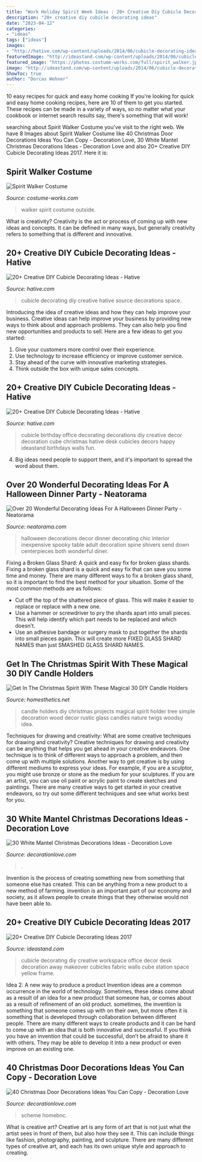 ```yaml
---
title: "Work Holiday Spirit Week Ideas : 20+ Creative Diy Cubicle Decorating Ideas 2017"
description: "20+ creative diy cubicle decorating ideas"
date: "2023-04-12"
categories:
- "ideas"
tags: ["ideas"]
images:
- "http://hative.com/wp-content/uploads/2014/06/cubicle-decorating-ideas/14-office-cubicle-decorating-ideas.jpg"
featuredImage: "http://ideastand.com/wp-content/uploads/2014/06/cubicle-decorating-ideas/5-cubicle-decorating-ideas.jpg"
featured_image: "https://photos.costume-works.com/full/spirit_walker.jpg"
image: "http://ideastand.com/wp-content/uploads/2014/06/cubicle-decorating-ideas/5-cubicle-decorating-ideas.jpg"
ShowToc: true
author: "Dorcas Wehner"
---
```



10 easy recipes for quick and easy home cooking
If you're looking for quick and easy home cooking recipes, here are 10 of them to get you started. These recipes can be made in a variety of ways, so no matter what your cookbook or internet search results say, there's something that will work!

	

		
searching about Spirit Walker Costume you've visit to the right web. We have 8 Images about Spirit Walker Costume like 40 Christmas Door Decorations Ideas You Can Copy - Decoration Love, 30 White Mantel Christmas Decorations Ideas - Decoration Love and also 20+ Creative DIY Cubicle Decorating Ideas 2017. Here it is:
		
    
## Spirit Walker Costume

<img loading=lazy src="https://photos.costume-works.com/full/spirit_walker.jpg" onerror="this.onerror=null;this.src='https://tse1.mm.bing.net/th?id=OIP._16KHeHR6QhrZix7YgCjMQHaNJ&amp;pid=15.1';" alt="Spirit Walker Costume">

_Source: costume-works.com_

>walker spirit costume outside. 

	

What is creativity?
Creativity is the act or process of coming up with new ideas and concepts. It can be defined in many ways, but generally creativity refers to something that is different and innovative.

    
## 20+ Creative DIY Cubicle Decorating Ideas - Hative

<img loading=lazy src="https://hative.com/wp-content/uploads/2014/06/cubicle-decorating-ideas/4-cubicle-decorating-ideas.jpg" onerror="this.onerror=null;this.src='https://tse3.mm.bing.net/th?id=OIP.VHOx8lixeW7JpfU3SP7vlgHaJ4&amp;pid=15.1';" alt="20+ Creative DIY Cubicle Decorating Ideas - Hative">

_Source: hative.com_

>cubicle decorating diy creative hative source decorations space. 

	

Introducing the idea of creative ideas and how they can help improve your business.
Creative ideas can help improve your business by providing new ways to think about and approach problems. They can also help you find new opportunities and products to sell. Here are a few ideas to get you started: 
1. Give your customers more control over their experience.
2. Use technology to increase efficiency or improve customer service.
3. Stay ahead of the curve with innovative marketing strategies.
4. Think outside the box with unique sales concepts.

    
## 20+ Creative DIY Cubicle Decorating Ideas - Hative

<img loading=lazy src="http://hative.com/wp-content/uploads/2014/06/cubicle-decorating-ideas/14-office-cubicle-decorating-ideas.jpg" onerror="this.onerror=null;this.src='https://tse1.mm.bing.net/th?id=OIP.dUqfod3d79Gb1u8tJGB9AgHaJ4&amp;pid=15.1';" alt="20+ Creative DIY Cubicle Decorating Ideas - Hative">

_Source: hative.com_

>cubicle birthday office decorating decorations diy creative decor decoration cube christmas hative desk cubicles decors happy ideastand birthdays walls fun. 

	

4. Big ideas need people to support them, and it's important to spread the word about them.

    
## Over 20 Wonderful Decorating Ideas For A Halloween Dinner Party - Neatorama

<img loading=lazy src="http://uploads.neatorama.com/images/posts/498/76/76498/1412915408-2.jpg" onerror="this.onerror=null;this.src='https://tse4.mm.bing.net/th?id=OIP.d17HNl7E5_9TzbUuZBNJmwHaLJ&amp;pid=15.1';" alt="Over 20 Wonderful Decorating Ideas For A Halloween Dinner Party - Neatorama">

_Source: neatorama.com_

>halloween decorations decor dinner decorating chic interior inexpensive spooky table adult decoration spine shivers send down centerpieces both wonderful diner. 

	

Fixing a Broken Glass Shard: A quick and easy fix for broken glass shards.
Fixing a broken glass shard is a quick and easy fix that can save you some time and money. There are many different ways to fix a broken glass shard, so it is important to find the best method for your situation. Some of the most common methods are as follows:
- Cut off the top of the shattered piece of glass. This will make it easier to replace or replace with a new one.
- Use a hammer or screwdriver to pry the shards apart into small pieces. This will help identify which part needs to be replaced and which doesn’t.
- Use an adhesive bandage or surgery mask to put together the shards into small pieces again. This will create more FIXED GLASS SHARD NAMES than just SMASHED GLASS SHARD NAMES.

    
## Get In The Christmas Spirit With These Magical 30 DIY Candle Holders

<img loading=lazy src="http://cdn.homesthetics.net/wp-content/uploads/2014/11/Get-In-The-Christmas-Spirit-With-These-Magical-DIY-Candle-Holders-Projects-homesthetics-12.jpg" onerror="this.onerror=null;this.src='https://tse4.mm.bing.net/th?id=OIP.0bST6IPMc4QaPxE1BLRptgHaJ2&amp;pid=15.1';" alt="Get In The Christmas Spirit With These Magical 30 DIY Candle Holders">

_Source: homesthetics.net_

>candle holders diy christmas projects magical spirit holder tree simple decoration wood decor rustic glass candles nature twigs woodsy idea. 

	

Techniques for drawing and creativity: What are some creative techniques for drawing and creativity?
Creative techniques for drawing and creativity can be anything that helps you get ahead in your creative endeavors. One technique is to think of different ways to approach a problem, and then come up with multiple solutions. Another way to get creative is by using different mediums to express your ideas. For example, if you are a sculptor, you might use bronze or stone as the medium for your sculptures. If you are an artist, you can use oil paint or acrylic paint to create sketches and paintings. There are many creative ways to get started in your creative endeavors, so try out some different techniques and see what works best for you.

    
## 30 White Mantel Christmas Decorations Ideas - Decoration Love

<img loading=lazy src="https://www.decorationlove.com/wp-content/uploads/2016/10/Christmas-Mantel-Decorating-1.jpg" onerror="this.onerror=null;this.src='https://tse1.mm.bing.net/th?id=OIP.p2QAaoKXp6ISusPC7ErbCwHaJ4&amp;pid=15.1';" alt="30 White Mantel Christmas Decorations Ideas - Decoration Love">

_Source: decorationlove.com_

>. 

	

Invention is the process of creating something new from something that someone else has created. This can be anything from a new product to a new method of farming. invention is an important part of our economy and society, as it allows people to create things that they otherwise would not have been able to.

    
## 20+ Creative DIY Cubicle Decorating Ideas 2017

<img loading=lazy src="http://ideastand.com/wp-content/uploads/2014/06/cubicle-decorating-ideas/5-cubicle-decorating-ideas.jpg" onerror="this.onerror=null;this.src='https://tse1.mm.bing.net/th?id=OIP.kN64pKn6kPcVyFxPZPLnNAHaJ4&amp;pid=15.1';" alt="20+ Creative DIY Cubicle Decorating Ideas 2017">

_Source: ideastand.com_

>cubicle decorating diy creative workspace office decor desk decoration away makeover cubicles fabric walls cube station space yellow frame. 

	

Idea 2: A new way to produce a product
Invention ideas are a common occurrence in the world of technology. Sometimes, these ideas come about as a result of an idea for a new product that someone has, or comes about as a result of refinement of an old product. sometimes, the invention is something that someone comes up with on their own, but more often it is something that is developed through collaboration between different people. There are many different ways to create products and it can be hard to come up with an idea that is both innovative and successful. If you think you have an invention that could be successful, don’t be afraid to share it with others. They may be able to develop it into a new product or even improve on an existing one.

    
## 40 Christmas Door Decorations Ideas You Can Copy - Decoration Love

<img loading=lazy src="https://www.decorationlove.com/wp-content/uploads/2016/08/Colorful-Christmas-Door-Decorations.jpg" onerror="this.onerror=null;this.src='https://tse3.mm.bing.net/th?id=OIP.x0XffxyhTsbjQGcsme310QHaKL&amp;pid=15.1';" alt="40 Christmas Door Decorations Ideas You Can Copy - Decoration Love">

_Source: decorationlove.com_

>scheme homebnc. 

	

What is creative art?
Creative art is any form of art that is not just what the artist sees in front of them, but also how they see it. This can include things like fashion, photography, painting, and sculpture. There are many different types of creative art, and each has its own unique style and approach to creating.

